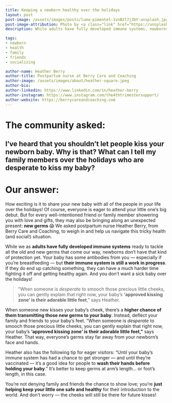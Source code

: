 ```yaml
---
title: Keeping a newborn healthy over the holidays
layout: post
post-image: /assets/images/posts/luma-pimentel-1vnB2l7j3bY-unsplash.jpg
post-image-attribution: Photo by <a class="link" href="https://unsplash.com/@lumapimentel?utm_content=creditCopyText&amp;utm_medium=referral&amp;utm_source=unsplash" target="_blank" rel="noopener noreferrer nofollow"><span>Luma Pimentel</span></a> on <a class="link" href="https://unsplash.com/photos/baby-covered-with-white-blanket-1vnB2l7j3bY?utm_content=creditCopyText&amp;utm_medium=referral&amp;utm_source=unsplash" target="_blank" rel="noopener noreferrer nofollow"><span>Unsplash</span></a>
description: While adults have fully developed immune systems, newborns don’t have that kind of protection yet. So until they’re older (and vaccinated!), our expert Heather shares some tips for keeping a newborn healthy over the holidays.

tags:
- newborn
- health
- family
- friends
- socializing

author-name: Heather Berry
author-title: Postpartum nurse at Berry Care and Coaching
author-image: /assets/images/about/heather-square.jpeg
author-bio: 
author-linkedin: https://www.linkedin.com/in/heather-berry 
author-instagram: https://www.instagram.com/the4thtrimestersupport/
author-website: https://berrycareandcoaching.com
---
```


# The community asked:

## I’ve heard that you shouldn’t let people kiss your newborn baby. Why is that? What can I tell my family members over the holidays who are desperate to kiss my baby?

# Our answer:

How exciting is it to share your new baby with all of the people in your life over the holidays! Of course, everyone is eager to attend your little one’s big debut. But for every well-intentioned friend or family member showering you with love and gifts, they may also be bringing along an unexpected present: **new germs** 😱 We asked postpartum nurse Heather Berry, from Berry Care and Coaching, to weigh in and help us navigate this tricky health (and social!) situation.

While we as **adults have fully developed immune systems** ready to tackle all the old and new germs that come our way, newborns don’t have that kind of protection yet. Your baby has some antibodies from you — especially if you’re breastfeeding — but **their immune system is still a work in progress**. If they do end up catching something, they can have a much harder time fighting it off and getting healthy again. And you don’t want a sick baby over the holidays!

> "When someone is *desperate* to smooch those precious little cheeks, you can gently explain that right now, your baby’s **‘approved kissing zone’ is their adorable little feet**,” says Heather.

When someone new kisses your baby’s cheek, there’s a **higher chance of them transmitting those new germs to your baby**. Instead, deflect your family and friends to your baby’s feet. “When someone is *desperate* to smooch those precious little cheeks, you can gently explain that right now, your baby’s **‘approved kissing zone’ is their adorable little feet,”** says Heather. That way, everyone’s germs stay far away from your newborn’s face and hands.

Heather also has the following tip for eager visitors: “Until your baby’s immune system has had a chance to get stronger — and until they’re vaccinated — it’s a good idea for people to **wash their hands before holding your baby**.” It’s better to keep germs at arm’s length… or foot’s length, in this case.

You’re not denying family and friends the chance to show love; you’re **just helping keep your little one safe and healthy** for their introduction to the world. And don’t worry — the cheeks will still be there for future kisses!